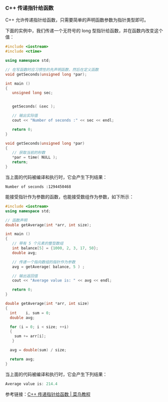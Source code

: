 ### C++ 传递指针给函数

C++ 允许传递指针给函数，只需要简单的声明函数参数为指针类型即可。

下面的实例中，我们传递一个无符号的 long 型指针给函数，并在函数内改变这个值：

```cpp
#include <iostream>
#include <ctime>

using namespace std;

// 在写函数时应习惯性的先声明函数，然后在定义函数
void getSeconds(unsigned long *par);

int main ()
{
   unsigned long sec;


   getSeconds( &sec );

   // 输出实际值
   cout << "Number of seconds :" << sec << endl;

   return 0;
}

void getSeconds(unsigned long *par)
{
   // 获取当前的秒数
   *par = time( NULL );
   return;
}
```

当上面的代码被编译和执行时，它会产生下列结果：

```context
Number of seconds :1294450468
```

能接受指针作为参数的函数，也能接受数组作为参数，如下所示：

```cpp
#include <iostream>
using namespace std;

// 函数声明
double getAverage(int *arr, int size);

int main ()
{
   // 带有 5 个元素的整型数组
   int balance[5] = {1000, 2, 3, 17, 50};
   double avg;

   // 传递一个指向数组的指针作为参数
   avg = getAverage( balance, 5 ) ;

   // 输出返回值
   cout << "Average value is: " << avg << endl; 

   return 0;
}

double getAverage(int *arr, int size)
{
  int    i, sum = 0;       
  double avg;          

  for (i = 0; i < size; ++i)
  {
    sum += arr[i];
   }

  avg = double(sum) / size;

  return avg;
}
```

当上面的代码被编译和执行时，它会产生下列结果：

```cpp
Average value is: 214.4
```

参考链接：[C++ 传递指针给函数 | 菜鸟教程](https://www.runoob.com/cplusplus/cpp-passing-pointers-to-functions.html)
